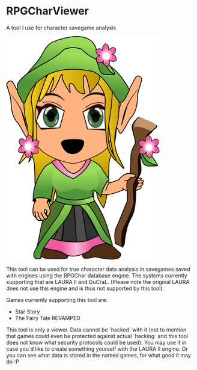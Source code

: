 # RPGCharViewer
A tool I use for character savegame analysis


![RPG Viewer](https://github.com/TrickyGameTools/RPGCharViewer/blob/master/RPGCharViewer.png?raw=true)

This tool can be used for true character data analysis in savegames saved with engines using the RPGChar database engine.
The systems currently supporting that are LAURA II and DuCraL. (Please note the original LAURA does not use this engine and is thus not supported by this tool).

Games currently supporting this tool are: 
- Star Story
- The Fairy Tale REVAMPED

This tool is only a viewer. Data cannot be ´hacked´ with it (not to mention that games could even be protected against actual ´hacking´ and this tool does not know what security protocols could be used).
You may use it in case you´d like to create something yourself with the LAURA II engine. Or you can see what data is stored in the named games, for what good it may do :P
